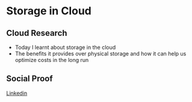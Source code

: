 # Storage in Cloud

## Cloud Research

- Today I learnt about storage in the cloud
- The benefits it provides over physical storage and how it can help us optimize costs in the long run

## Social Proof

[Linkedin](https://www.linkedin.com/feed/update/urn:li:share:7110298973126459392/)
